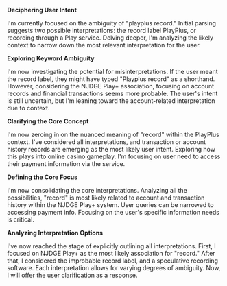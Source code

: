 **Deciphering User Intent**

I'm currently focused on the ambiguity of "playplus record." Initial parsing suggests two possible interpretations: the record label PlayPlus, or recording through a Play service. Delving deeper, I'm analyzing the likely context to narrow down the most relevant interpretation for the user.


**Exploring Keyword Ambiguity**

I'm now investigating the potential for misinterpretations. If the user meant the record label, they might have typed "Playplus record" as a shorthand. However, considering the NJDGE Play+ association, focusing on account records and financial transactions seems more probable. The user's intent is still uncertain, but I'm leaning toward the account-related interpretation due to context.


**Clarifying the Core Concept**

I'm now zeroing in on the nuanced meaning of "record" within the PlayPlus context.  I've considered all interpretations, and transaction or account history records are emerging as the most likely user intent. Exploring how this plays into online casino gameplay. I'm focusing on user need to access their payment information via the service.


**Defining the Core Focus**

I'm now consolidating the core interpretations. Analyzing all the possibilities, "record" is most likely related to account and transaction history within the NJDGE Play+ system. User queries can be narrowed to accessing payment info. Focusing on the user's specific information needs is critical.


**Analyzing Interpretation Options**

I've now reached the stage of explicitly outlining all interpretations. First, I focused on NJDGE Play+ as the most likely association for "record." After that, I considered the improbable record label, and a speculative recording software. Each interpretation allows for varying degrees of ambiguity. Now, I will offer the user clarification as a response.


